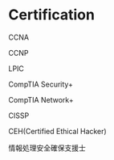 # Certification

CCNA

CCNP

LPIC

CompTIA Security+

CompTIA Network+

CISSP

CEH(Certified Ethical Hacker)

情報処理安全確保支援士
